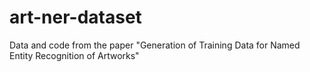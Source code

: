 # art-ner-dataset
Data and code from the paper "Generation of Training Data for Named Entity Recognition of Artworks"
